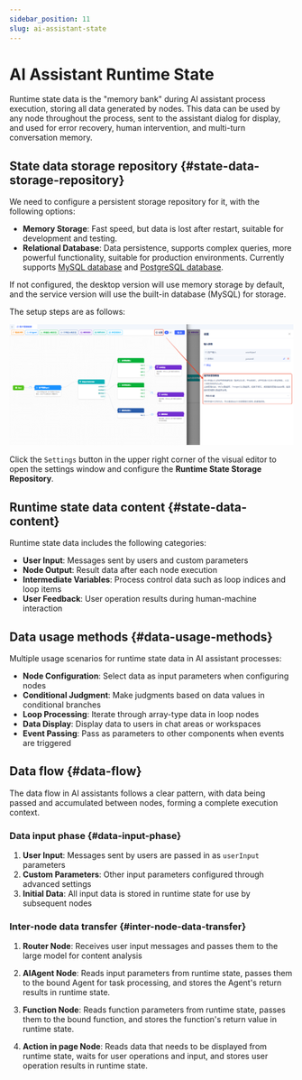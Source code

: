 ```yaml
---
sidebar_position: 11
slug: ai-assistant-state
---
```


# AI Assistant Runtime State

Runtime state data is the "memory bank" during AI assistant process execution, storing all data generated by nodes. This data can be used by any node throughout the process, sent to the assistant dialog for display, and used for error recovery, human intervention, and multi-turn conversation memory.

## State data storage repository {#state-data-storage-repository}
We need to configure a persistent storage repository for it, with the following options:
- **Memory Storage**: Fast speed, but data is lost after restart, suitable for development and testing.
- **Relational Database**: Data persistence, supports complex queries, more powerful functionality, suitable for production environments. Currently supports [MySQL database](../data-modeling/manage-database-connections) and [PostgreSQL database](../data-modeling/manage-database-connections).

If not configured, the desktop version will use memory storage by default, and the service version will use the built-in database (MySQL) for storage.

The setup steps are as follows:

![AI助理-高级设置](./img/assistant/assistant-state.png)

Click the `Settings` button in the upper right corner of the visual editor to open the settings window and configure the **Runtime State Storage Repository**.

## Runtime state data content {#state-data-content}
Runtime state data includes the following categories:
- **User Input**: Messages sent by users and custom parameters
- **Node Output**: Result data after each node execution
- **Intermediate Variables**: Process control data such as loop indices and loop items
- **User Feedback**: User operation results during human-machine interaction

## Data usage methods {#data-usage-methods}
Multiple usage scenarios for runtime state data in AI assistant processes:

- **Node Configuration**: Select data as input parameters when configuring nodes
- **Conditional Judgment**: Make judgments based on data values in conditional branches
- **Loop Processing**: Iterate through array-type data in loop nodes
- **Data Display**: Display data to users in chat areas or workspaces
- **Event Passing**: Pass as parameters to other components when events are triggered

## Data flow {#data-flow}
The data flow in AI assistants follows a clear pattern, with data being passed and accumulated between nodes, forming a complete execution context.

### Data input phase {#data-input-phase}
1. **User Input**: Messages sent by users are passed in as `userInput` parameters
2. **Custom Parameters**: Other input parameters configured through advanced settings
3. **Initial Data**: All input data is stored in runtime state for use by subsequent nodes

### Inter-node data transfer {#inter-node-data-transfer}
1. **Router Node**: Receives user input messages and passes them to the large model for content analysis

2. **AIAgent Node**: Reads input parameters from runtime state, passes them to the bound Agent for task processing, and stores the Agent's return results in runtime state.

3. **Function Node**: Reads function parameters from runtime state, passes them to the bound function, and stores the function's return value in runtime state.

4. **Action in page Node**: Reads data that needs to be displayed from runtime state, waits for user operations and input, and stores user operation results in runtime state.


